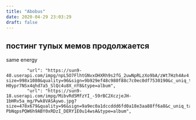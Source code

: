 ```yaml
---
title: "Abobus"
date: 2020-04-29 23:03:29
draft: false
---
```


постинг тупых мемов продолжается
-----
same energy

            "url": "https://sun9-40.userapi.com/impg/npL5O7FlhtGNvxOHXRh9s2fG_2uwNpRLzXo9bA/zWt7Hzh4Av4.jpg?size=998x1080&quality=96&sign=9b929ef48c980f88c7c0ec0df7530190&c_uniq_tag=KlbTaPJj2epwN-H0ypr7NSx4qhd7a5_SlQc4u8X_nY8&type=album",
            "url": "https://sun9-18.userapi.com/impg/MibvRd5MfzYI_-59rBC2XczjeJH-1bHRv5a_mg/Pwk8VASAywo.jpg?size=478x679&quality=96&sign=9a9ec0a1dccddd6fd0a18e3aa88ff6a8&c_uniq_tag=QdVLt9Z-PbNqpsPQW6h9ABY0xRDzI_DERY1E0u14wsA&type=album",
